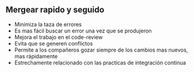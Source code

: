 ##  Mergear rapido y seguido

* Minimiza la taza de errores
* Es mas fácil buscar un error una vez que se produjeron
* Mejora el trabajo en el code-review
* Evita que se generen conflictos
* Permite a los compañeros gozar siempre de los cambios mas nuevos, mas rápidamente
* Estrechamente relacionado con las practicas de integración continua
